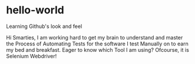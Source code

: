 # hello-world
Learning Github's look and feel

Hi Smarties, I am working hard to get my brain to understand and master the Process of Automating Tests for the software I test Manually on to earn my bed and breakfast. Eager to know which Tool I am using? Ofcourse, it is Selenium Webdriver!
